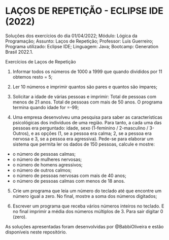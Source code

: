 # LAÇOS DE REPETIÇÃO - ECLIPSE IDE (2022)

Soluções dos exercícios do dia 01/04/2022; 
Módulo: Lógica da Programação; 
Assunto: Laços de Repetição; 
Professor: Luis Guerreiro; 
Programa utilizado: Eclipse IDE; 
Linguagem: Java;
Bootcamp: Generation Brasil 2022.1.

Exercícios de Laços de Repetição

1. Informar todos os números de 1000 a 1999 que quando divididos por 11 obtemos resto = 5;

2. Ler 10 números e imprimir quantos são pares e quantos são ímpares;

3. Solicitar a idade de várias pessoas e imprimir: Total de pessoas com menos de 21 anos. Total de pessoas com mais de 50 anos. O programa termina quando idade for =-99;

4. Uma empresa desenvolveu uma pesquisa para saber as características psicológicas dos indivíduos de uma região. Para tanto, a cada uma das pessoas era perguntado: idade, sexo (1-feminino / 2-masculino / 3-Outros), e as opções (1, se a pessoa era calma; 2, se a pessoa era nervosa e 3, se a pessoa era
agressiva). Pede-se para elaborar um sistema que permita ler os dados de 150 pessoas, calcule e mostre: 

- o número de pessoas calmas;
- o número de mulheres nervosas;
- o número de homens agressivos;
- o número de outros calmos;
- o número de pessoas nervosas com mais de 40 anos;
- o número de pessoas calmas com menos de 18 anos.

5. Crie um programa que leia um número do teclado até que encontre um número igual a zero. No final, mostre a soma dos números digitados;

6. Escrever um programa que receba vários números inteiros no teclado. E no final imprimir a média dos números múltiplos de 3. Para sair digitar 0 (zero).

As soluções apresentadas foram desenvolvidas por @BabbiOliveira e estão disponíveis neste repositório.
